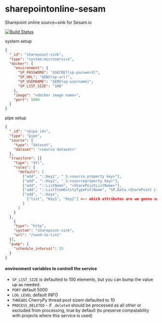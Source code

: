 # sharepointonline-sesam
Sharepoint online source+sink for Sesam.io

[![Build Status](https://travis-ci.org/sesam-community/sharepointonline-sesam.svg?branch=master)](https://travis-ci.org/sesam-community/sharepointonline-sesam)

system setup
```json
{
  "_id": "sharepoint-sink",
  "type": "system:microservice",
  "docker": {
    "environment": {
      "SP_PASSWORD": "$SECRET(sp-password)",
      "SP_URL": "$ENV(sp-url)",
      "SP_USERNAME": "$ENV(sp-username)",
      "SP_LIST_SIZE": "100"
    },
    "image": "<docker image name>",
    "port": 5000
  }
}

```

pipe setup
```json
{
  "_id": "<pipe id>",
  "type": "pipe",
  "source": {
    "type": "dataset",
    "dataset": "<source dataset>"
  },
  "transform": [{
    "type": "dtl",
    "rules": {
      "default": [
        ["add", "::Key1", "_S.<source property key>"],
        ["add", "::Key2", "_S.<sourceproperty key>"],
        ["add", "::ListName", "<SharePointListName>"],
        ["add", "::ListItemEntityTypeFullName", "SP.Data.<SharePoint List Item>"],
        ["add", "::Keys",
          ["list", "Key1", "Key2"] <-- which attributes are we gonna send (we don't need to send all, SP will return error on unrecognized fields)
        ]
      ]
    }
  },
    {
    "type": "http",
    "system": "sharepoint-sink",
    "url": "/send-to-list"
  }],
  "pump": {
    "schedule_interval": 15
  }
}
```
#### environment variables to controll the service
* `SP_LIST_SIZE` is defaulted to 100 elements, but you can bump the value up as needed.
* `PORT` default 5000
* `LOG_LEVEL` default INFO
* `THREADS` CherryPy thread pool sizem defaulted to 10
* `PROCESS_DELETED` - if `_deleted` should be processed as all other or excluded from processing, true by default (to preserve compatability with projects where this service is used)
